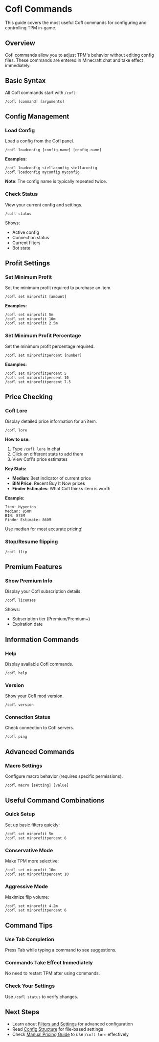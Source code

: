 # Cofl Commands

This guide covers the most useful Cofl commands for configuring and controlling TPM in-game.

## Overview

Cofl commands allow you to adjust TPM's behavior without editing config files. These commands are entered in Minecraft chat and take effect immediately.

## Basic Syntax

All Cofl commands start with `/cofl`:

```
/cofl [command] [arguments]
```

## Config Management

### Load Config

Load a config from the Cofl panel.

```
/cofl loadconfig [config-name] [config-name]
```

**Examples:**
```
/cofl loadconfig stellaconfig stellaconfig
/cofl loadconfig myconfig myconfig
```

**Note**: The config name is typically repeated twice.

### Check Status

View your current config and settings.

```
/cofl status
```

Shows:
- Active config
- Connection status
- Current filters
- Bot state

## Profit Settings

### Set Minimum Profit

Set the minimum profit required to purchase an item.

```
/cofl set minprofit [amount]
```

**Examples:**
```
/cofl set minprofit 5m
/cofl set minprofit 10m
/cofl set minprofit 2.5m
```

### Set Minimum Profit Percentage

Set the minimum profit percentage required.

```
/cofl set minprofitpercent [number]
```

**Examples:**
```
/cofl set minprofitpercent 5
/cofl set minprofitpercent 10
/cofl set minprofitpercent 7.5
```

## Price Checking

### Cofl Lore

Display detailed price information for an item.

```
/cofl lore
```

**How to use:**
1. Type `/cofl lore` in chat
2. Click on different stats to add them
3. View Cofl's price estimates

**Key Stats:**
- **Median**: Best indicator of current price
- **BIN Price**: Recent Buy It Now prices
- **Finder Estimates**: What Cofl thinks item is worth

**Example:**
```
Item: Hyperion
Median: 850M
BIN: 875M
Finder Estimate: 860M
```

Use median for most accurate pricing!

### Stop/Resume flipping

```
/cofl flip
```

## Premium Features

### Show Premium Info

Display your Cofl subscription details.

```
/cofl licenses
```

Shows:
- Subscription tier (Premium/Premium+)
- Expiration date

## Information Commands

### Help

Display available Cofl commands.

```
/cofl help
```

### Version

Show your Cofl mod version.

```
/cofl version
```

### Connection Status

Check connection to Cofl servers.

```
/cofl ping
```

## Advanced Commands

### Macro Settings

Configure macro behavior (requires specific permissions).

```
/cofl macro [setting] [value]
```

## Useful Command Combinations

### Quick Setup

Set up basic filters quickly:

```
/cofl set minprofit 5m
/cofl set minprofitpercent 6
```

### Conservative Mode

Make TPM more selective:

```
/cofl set minprofit 10m
/cofl set minprofitpercent 10
```

### Aggressive Mode

Maximize flip volume:

```
/cofl set minprofit 4.2m
/cofl set minprofitpercent 6
```

## Command Tips

### Use Tab Completion

Press Tab while typing a command to see suggestions.

### Commands Take Effect Immediately

No need to restart TPM after using commands.

### Check Your Settings

Use `/cofl status` to verify changes.

## Next Steps

- Learn about [Filters and Settings](filters-and-settings.md) for advanced configuration
- Read [Config Structure](config-structure.md) for file-based settings
- Check [Manual Pricing Guide](../guides/manual-pricing.md) to use `/cofl lore` effectively
